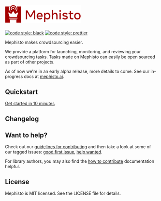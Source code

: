 <p align="center">
 <h1>
  <img width="250px" src="docs/web/static/img/logo.svg" alt="Mephisto" />
 </h1>
</p>

[![code style: black](https://img.shields.io/badge/code%20style-black-000000.svg)](https://github.com/psf/black)
[![code style: prettier](https://img.shields.io/badge/code_style-prettier-ff69b4.svg)](https://github.com/prettier/prettier)

Mephisto makes crowdsourcing easier.

We provide a platform for launching, monitoring, and reviewing your crowdsourcing tasks. Tasks made on Mephisto can easily be open sourced as part of other projects.

As of now we're in an early alpha release, more details to come. See our in-progress docs at [mephisto.ai](https://mephisto.ai).

## Quickstart

[Get started in 10 minutes](https://mephisto.ai/docs/guides/quickstart)

## Changelog

## Want to help?

Check out our [guidelines for contributing](https://github.com/facebookresearch/Mephisto/blob/main/CONTRIBUTING.md) and then take a look at some of our tagged issues: [good first issue](https://github.com/facebookresearch/Mephisto/labels/good%20first%20issue), [help wanted](https://github.com/facebookresearch/Mephisto/labels/help%20wanted).

For library authors, you may also find the [how to contribute](https://mephisto.ai/docs/guides/how_to_contribute/getting_started) documentation helpful.


## License
Mephisto is MIT licensed. See the LICENSE file for details.
